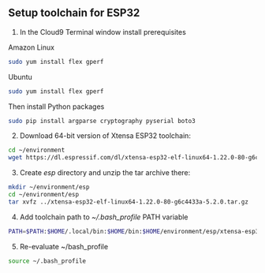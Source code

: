 ## Setup toolchain for ESP32

1. In the Cloud9 Terminal window install prerequisites

Amazon Linux
```bash
sudo yum install flex gperf
```
Ubuntu
```bash
sudo yum install flex gperf
```

Then install Python packages
```bash
sudo pip install argparse cryptography pyserial boto3
```

2. Download 64-bit version of Xtensa ESP32 toolchain:

```bash
cd ~/environment
wget https://dl.espressif.com/dl/xtensa-esp32-elf-linux64-1.22.0-80-g6c4433a-5.2.0.tar.gz
```

3. Create *esp* directory and unzip the tar archive there:

```bash
mkdir ~/environment/esp
cd ~/environment/esp
tar xvfz ../xtensa-esp32-elf-linux64-1.22.0-80-g6c4433a-5.2.0.tar.gz
```

4. Add toolchain path to *~/.bash_profile* PATH variable

```bash
PATH=$PATH:$HOME/.local/bin:$HOME/bin:$HOME/environment/esp/xtensa-esp32-elf/bin
```

5. Re-evaluate ~/bash_profile

```bash
source ~/.bash_profile
```
